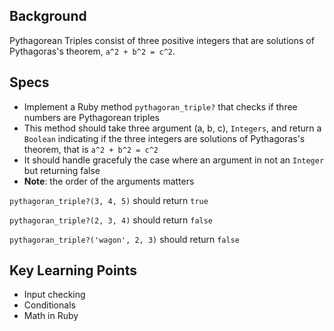 ## Background

Pythagorean Triples consist of three positive integers that are solutions of Pythagoras's theorem, `a^2 + b^2 = c^2`.

## Specs

- Implement a Ruby method `pythagoran_triple?` that checks if three numbers are Pythagorean triples
- This method should take three argument (a, b, c), `Integers`, and return a `Boolean` indicating if the three integers are solutions of Pythagoras's theorem, that is `a^2 + b^2 = c^2`
- It should handle gracefuly the case where an argument in not an `Integer` but returning false
- **Note**: the order of the arguments matters

`pythagoran_triple?(3, 4, 5)` should return `true`

`pythagoran_triple?(2, 3, 4)` should return `false`

`pythagoran_triple?('wagon', 2, 3)` should return `false`

## Key Learning Points

- Input checking
- Conditionals
- Math in Ruby
